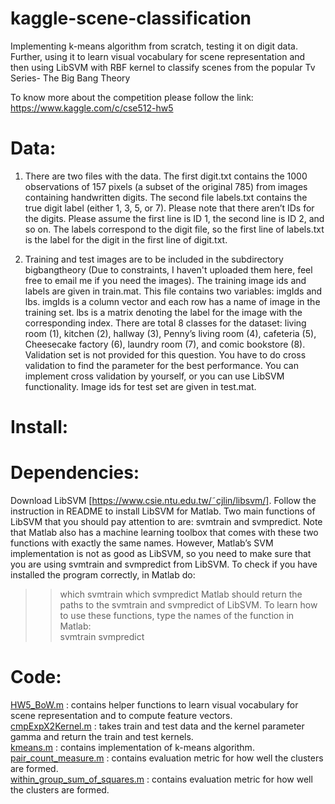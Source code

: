 # kaggle-scene-classification
Implementing k-means algorithm from scratch, testing it on digit data. Further, using it to learn visual vocabulary for scene representation and then using LibSVM with RBF kernel to classify scenes from the popular Tv Series- The Big Bang Theory

To know more about the competition please follow the link: 
https://www.kaggle.com/c/cse512-hw5

# Data:
1. There are two files with the data. The first digit.txt contains the 1000 observations of 157 pixels
(a subset of the original 785) from images containing handwritten digits. The second file labels.txt
contains the true digit label (either 1, 3, 5, or 7).
Please note that there aren’t IDs for the digits. Please assume the first line is ID 1, the second line is ID
2, and so on. The labels correspond to the digit file, so the first line of labels.txt is the label for the digit in
the first line of digit.txt.

2. Training and test images are to be included in the subdirectory bigbangtheory (Due to constraints, I haven't uploaded them here, feel free to email me if you need the images). The training image ids and
labels are given in train.mat. This file contains two variables: imgIds and lbs. imgIds is a column
vector and each row has a name of image in the training set. lbs is a matrix denoting the label for the
image with the corresponding index. There are total 8 classes for the dataset: living room (1), kitchen (2),
hallway (3), Penny’s living room (4), cafeteria (5), Cheesecake factory (6), laundry room (7), and comic
bookstore (8). <br>
Validation set is not provided for this question. You have to do cross validation to find the parameter for
the best performance. You can implement cross validation by yourself, or you can use LibSVM functionality.
Image ids for test set are given in test.mat.

# Install:

# Dependencies:
Download LibSVM [https://www.csie.ntu.edu.tw/˜cjlin/libsvm/]. Follow the instruction in README to install LibSVM for Matlab. Two main functions of LibSVM that you should
pay attention to are: svmtrain and svmpredict. Note that Matlab also has a machine learning toolbox
that comes with these two functions with exactly the same names. However, Matlab’s SVM implementation is not as good as LibSVM, so you need to make sure that you are using svmtrain and svmpredict from
LibSVM. To check if you have installed the program correctly, in Matlab do: <br>
>> which svmtrain
>> which svmpredict
Matlab should return the paths to the svmtrain and svmpredict of LibSVM. To learn how to use these
functions, type the names of the function in Matlab: <br>
>> svmtrain
>> svmpredict

# Code:
[HW5_BoW.m](https://github.com/rishabh254/kaggle-scene-classification/blob/master/src/HW5_BoW.m) : contains helper functions to learn visual vocabulary for scene representation and to compute feature vectors. <br />
[cmpExpX2Kernel.m](https://github.com/rishabh254/kaggle-scene-classification/blob/master/src/cmpExpX2Kernel.m) : takes train and test data and the kernel parameter gamma and return the train and test kernels. <br />
[kmeans.m](https://github.com/rishabh254/kaggle-scene-classification/blob/master/src/kmeans.m) : contains implementation of k-means algorithm. <br />
[pair_count_measure.m](https://github.com/rishabh254/kaggle-scene-classification/blob/master/src/pair_count_measure.m) : contains evaluation metric for how well the clusters are formed. <br />
[within_group_sum_of_squares.m](https://github.com/rishabh254/kaggle-scene-classification/blob/master/src/within_group_sum_of_squares.m) : contains evaluation metric for how well the clusters are formed. <br />
